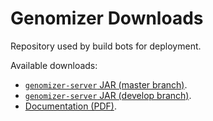 # Genomizer Downloads

Repository used by build bots for deployment.

Available downloads:

  * [`genomizer-server` JAR (master branch)](https://github.com/genomizer/genomizer-downloads/raw/genomizer-server-master/genomizer-server.jar).
  * [`genomizer-server` JAR (develop branch)](https://github.com/genomizer/genomizer-downloads/raw/genomizer-server-develop/genomizer-server.jar).
  * [Documentation (PDF)](https://github.com/genomizer/genomizer-downloads/raw/documentation/main.pdf). 

